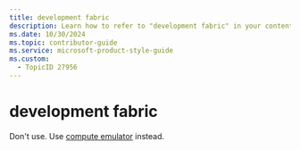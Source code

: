 ```yaml
---
title: development fabric
description: Learn how to refer to "development fabric" in your content.
ms.date: 10/30/2024
ms.topic: contributor-guide
ms.service: microsoft-product-style-guide
ms.custom:
  - TopicID 27956
---
```



# development fabric

Don't use. Use [compute emulator](~\a_z_names_terms\c\compute-emulator.md) instead.

